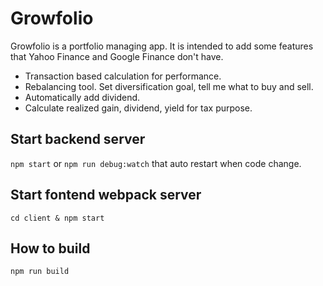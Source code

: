 Growfolio
======
Growfolio is a portfolio managing app.
It is intended to add some features that Yahoo Finance and Google Finance don't have.
* Transaction based calculation for performance.
* Rebalancing tool. Set diversification goal, tell me what to buy and sell.
* Automatically add dividend.
* Calculate realized gain, dividend, yield for tax purpose.

## Start backend server
`npm start`
or
`npm run debug:watch` that auto restart when code change.
## Start fontend webpack server
`cd client & npm start`

## How to build
`npm run build`

